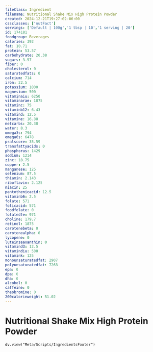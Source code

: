 ```yaml
---
fileClass: Ingredient
filename: Nutritional Shake Mix High Protein Powder
created: 2024-12-21T19:27:02-06:00
cssclasses: ['nutFact']
servings: ['Default | 100g','1 tbsp | 10','1 serving | 20']
id: 174181
foodgroup: Beverages
calories: 392
fat: 10.71
protein: 53.57
carbohydrate: 20.38
sugars: 3.57
fiber: 0
cholesterol: 0
saturatedfats: 0
calcium: 714
iron: 22.5
potassium: 1000
magnesium: 500
vitaminaiu: 6250
vitaminarae: 1875
vitaminc: 75
vitaminb12: 6.43
vitamind: 12.5
vitamine: 16.88
netcarbs: 20.38
water: 8.3
omega3s: 794
omega6s: 6478
pralscore: 35.59
transfattyacids: 0
phosphorus: 1429
sodium: 1214
zinc: 18.75
copper: 2.5
manganese: 125
selenium: 87.5
thiamin: 2.143
riboflavin: 2.125
niacin: 25
pantothenicacid: 12.5
vitaminb6: 2.5
folate: 571
folicacid: 571
foodfolate: 0
folatedfe: 971
choline: 179.7
retinol: 1875
carotenebeta: 0
carotenealpha: 0
lycopene: 0
luteinzeaxanthin: 0
vitamind3: 12.5
vitamindiu: 500
vitamink: 125
monounsaturatedfat: 2907
polyunsaturatedfat: 7268
epa: 0
dpa: 0
dha: 0
alcohol: 0
caffeine: 0
theobromine: 0
200calorieweight: 51.02
---
```


# Nutritional Shake Mix High Protein Powder

```dataviewjs
dv.view("Meta/Scripts/IngredientsFooter")
```